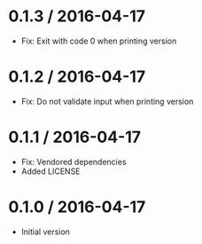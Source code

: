 
0.1.3 / 2016-04-17
==================

  * Fix: Exit with code 0 when printing version

0.1.2 / 2016-04-17
==================

  * Fix: Do not validate input when printing version

0.1.1 / 2016-04-17
==================

  * Fix: Vendored dependencies
  * Added LICENSE

0.1.0 / 2016-04-17
==================

  * Initial version
